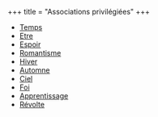+++
title = "Associations privilégiées"
+++
- [Temps](/categories/temps)
- [Etre](/categories/etre)
- [Espoir](/categories/espoir)
- [Romantisme](/categories/romantisme)
- [Hiver](/categories/hiver)
- [Automne](/categories/automne)
- [Ciel](/categories/ciel)
- [Foi](/categories/foi)
- [Apprentissage](/categories/apprentissage)
- [Révolte](/categories/révolte)
